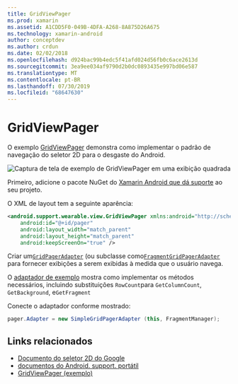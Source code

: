```yaml
---
title: GridViewPager
ms.prod: xamarin
ms.assetid: A1CDD5F0-049B-4DFA-A268-8A875D26A675
ms.technology: xamarin-android
author: conceptdev
ms.author: crdun
ms.date: 02/02/2018
ms.openlocfilehash: d924bac99b4edc5f41afd024d56fb0c6ace2613d
ms.sourcegitcommit: 3ea9ee034af9790d2b0dc0893435e997bd06e587
ms.translationtype: MT
ms.contentlocale: pt-BR
ms.lasthandoff: 07/30/2019
ms.locfileid: "68647630"
---
```

# <a name="gridviewpager"></a>GridViewPager

O exemplo [GridViewPager](https://docs.microsoft.com/samples/xamarin/monodroid-samples/wear-gridviewpager) demonstra como implementar o padrão de navegação do seletor 2D para o desgaste do Android.

![Captura de tela de exemplo de GridViewPager em uma exibição quadrada](gridviewpager-images/gridviewpager.png)

Primeiro, adicione o pacote NuGet do [Xamarin Android que dá suporte](https://www.nuget.org/packages/Xamarin.Android.Wear/) ao seu projeto.

O XML de layout tem a seguinte aparência:

```xml
<android.support.wearable.view.GridViewPager xmlns:android="http://schemas.android.com/apk/res/android"
    android:id="@+id/pager"
    android:layout_width="match_parent"
    android:layout_height="match_parent"
    android:keepScreenOn="true" />
```

Criar um[`GridPagerAdapter`](https://developer.android.com/reference/android/support/wearable/view/GridPagerAdapter.html)
(ou subclasse como[`FragmentGridPagerAdapter`](https://developer.android.com/reference/android/support/wearable/view/FragmentGridPagerAdapter.html)
para fornecer exibições a serem exibidas à medida que o usuário navega.

O [adaptador de exemplo](https://github.com/xamarin/monodroid-samples/blob/master/wear/GridViewPager/GridViewPager/SimpleGridPagerAdapter.cs) mostra como implementar os métodos necessários, incluindo substituições `RowCount`para `GetColumnCount`, `GetBackground`, e`GetFragment`

Conecte o adaptador conforme mostrado:

```csharp
pager.Adapter = new SimpleGridPagerAdapter (this, FragmentManager);
```



## <a name="related-links"></a>Links relacionados

- [Documento do seletor 2D do Google](https://developer.android.com/training/wearables/ui/2d-picker.html)
- [documentos do Android. support. portátil](https://developer.android.com/reference/android/support/wearable/view/package-summary.html)
- [GridViewPager (exemplo)](https://docs.microsoft.com/samples/xamarin/monodroid-samples/wear-gridviewpager)
